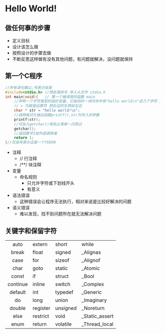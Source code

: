 # Hello World!

## 做任何事的步骤

* 定义目标
* 设计该怎么做
* 按照设计的步骤去做
* 不断反思这样做有没有其他问题，有问题就解决，没问题就保持

## 第一个C程序

```c
//所有语句都以;号表示结束
#include<stdio.h> //预处理命令 导入头文件 stdio.h
int main(void){	  // 第一个被调用的函数 main
    //声明一个字符类型的指针变量，它指向的一块内存中有"hello world\n"这几个字符 /n为转义字符 代表换行 像这样的转义字符还有好几个
    // = 为赋值运算符 把右边的东西给左边
    char * str = "hello world!\n";
    //调用格式化输出函数printf(),str为传入的参数
    printf(str); 
    //可加入getchar()来防止黑屏一闪而过
    getchar();
    //返回数字1给外部调用者
    return 1;
}//花括号表示这是一个代码块 
```

* 注释
  * // 行注释
  * /**/ 块注释
* 变量
  * 命名规则
    * 只允许字符或下划线开头
    * 有意义
* 语法错误
  * 这种错误会让程序无法执行，相对来说是比较好解决的问题
* 语义错误
  * 难以发现，找不到问题所在就无法解决问题

## 关键字和保留字符

|          |          |          |                |
| :------: | -------- | -------- | -------------- |
|   auto   | extern   | short    | while          |
|  break   | float    | signed   | _Alignas       |
|   case   | for      | sizeof   | _Alignof       |
|   char   | goto     | static   | _Atomic        |
|  const   | if       | struct   | _Bool          |
| continue | inline   | switch   | _Complex       |
| default  | int      | typedef  | _Generic       |
|    do    | long     | union    | _Imaginary     |
|  double  | register | unsigned | _Noreturn      |
|   else   | restrict | void     | _Static_assert |
|   enum   | return   | volatile | _Thread_local  |


